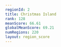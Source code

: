 ```yaml
---
regionId: 2
title: Christmas Island
rank: 128
meanScore: 66.61
globalMeanScore: 69.21
numRegions: 220
layout: region_score
---
```

